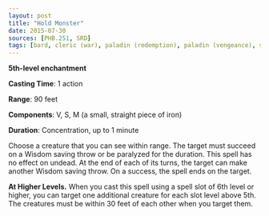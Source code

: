 ```yaml
---
layout: post
title: "Hold Monster"
date: 2015-07-30
sources: [PHB.251, SRD]
tags: [bard, cleric (war), paladin (redemption), paladin (vengeance), sorcerer, warlock, wizard, level5, enchantment]
---
```


**5th-level enchantment**

**Casting Time**: 1 action

**Range**: 90 feet

**Components**: V, S, M (a small, straight piece of iron)

**Duration**: Concentration, up to 1 minute

Choose a creature that you can see within range. The target must succeed on a Wisdom saving throw or be paralyzed for the duration. This spell has no effect on undead. At the end of each of its turns, the target can make another Wisdom saving throw. On a success, the spell ends on the target.

**At Higher Levels.** When you cast this spell using a spell slot of 6th level or higher, you can target one additional creature for each slot level above 5th. The creatures must be within 30 feet of each other when you target them.
